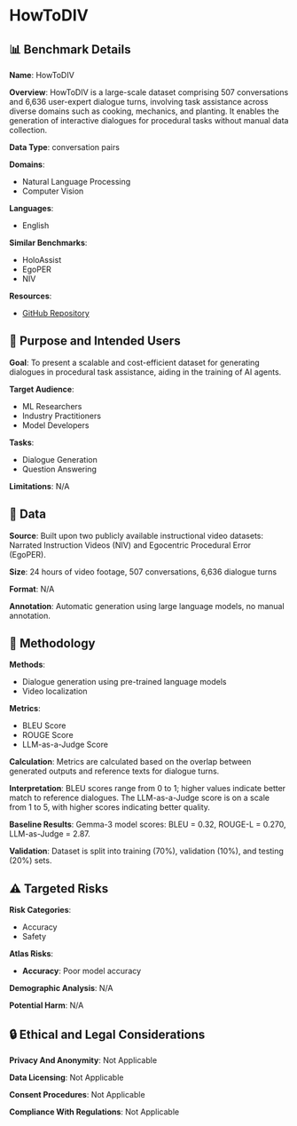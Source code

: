 # HowToDIV

## 📊 Benchmark Details

**Name**: HowToDIV

**Overview**: HowToDIV is a large-scale dataset comprising 507 conversations and 6,636 user-expert dialogue turns, involving task assistance across diverse domains such as cooking, mechanics, and planting. It enables the generation of interactive dialogues for procedural tasks without manual data collection.

**Data Type**: conversation pairs

**Domains**:
- Natural Language Processing
- Computer Vision

**Languages**:
- English

**Similar Benchmarks**:
- HoloAssist
- EgoPER
- NIV

**Resources**:
- [GitHub Repository](https://github.com/google/howtodiv)

## 🎯 Purpose and Intended Users

**Goal**: To present a scalable and cost-efficient dataset for generating dialogues in procedural task assistance, aiding in the training of AI agents.

**Target Audience**:
- ML Researchers
- Industry Practitioners
- Model Developers

**Tasks**:
- Dialogue Generation
- Question Answering

**Limitations**: N/A

## 💾 Data

**Source**: Built upon two publicly available instructional video datasets: Narrated Instruction Videos (NIV) and Egocentric Procedural Error (EgoPER).

**Size**: 24 hours of video footage, 507 conversations, 6,636 dialogue turns

**Format**: N/A

**Annotation**: Automatic generation using large language models, no manual annotation.

## 🔬 Methodology

**Methods**:
- Dialogue generation using pre-trained language models
- Video localization

**Metrics**:
- BLEU Score
- ROUGE Score
- LLM-as-a-Judge Score

**Calculation**: Metrics are calculated based on the overlap between generated outputs and reference texts for dialogue turns.

**Interpretation**: BLEU scores range from 0 to 1; higher values indicate better match to reference dialogues. The LLM-as-a-Judge score is on a scale from 1 to 5, with higher scores indicating better quality.

**Baseline Results**: Gemma-3 model scores: BLEU = 0.32, ROUGE-L = 0.270, LLM-as-Judge = 2.87.

**Validation**: Dataset is split into training (70%), validation (10%), and testing (20%) sets.

## ⚠️ Targeted Risks

**Risk Categories**:
- Accuracy
- Safety

**Atlas Risks**:
- **Accuracy**: Poor model accuracy

**Demographic Analysis**: N/A

**Potential Harm**: N/A

## 🔒 Ethical and Legal Considerations

**Privacy And Anonymity**: Not Applicable

**Data Licensing**: Not Applicable

**Consent Procedures**: Not Applicable

**Compliance With Regulations**: Not Applicable
